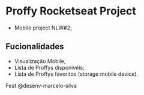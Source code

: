 # Proffy Rocketseat Project

- Mobile project NLW#2;

## Fucionalidades 

- Visualização Mobile;
- Lista de Proffys disponivéis;
- Lista de Proffys favoritos (storage mobile device).

Feat @desenv-marcelo-silva
